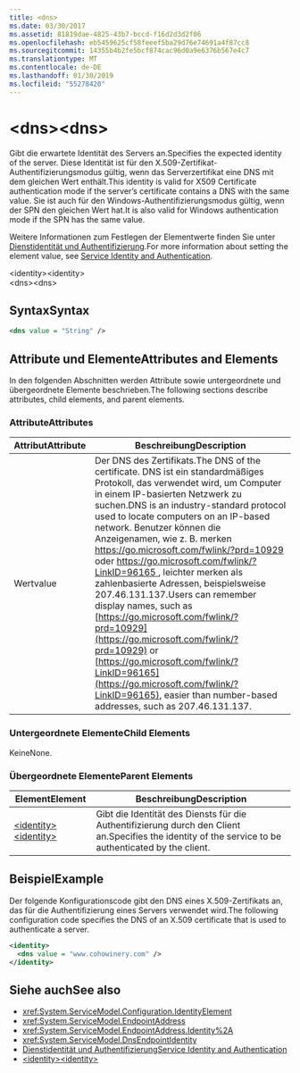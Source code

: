 ```yaml
---
title: <dns>
ms.date: 03/30/2017
ms.assetid: 81819dae-4825-43b7-bccd-f16d2d3d2f06
ms.openlocfilehash: eb5459625cf58feeef5ba29d76e74691a4f87cc8
ms.sourcegitcommit: 14355b4b2fe5bcf874cac96d0a9e6376b567e4c7
ms.translationtype: MT
ms.contentlocale: de-DE
ms.lasthandoff: 01/30/2019
ms.locfileid: "55278420"
---
```

# <a name="dns"></a><span data-ttu-id="82470-101">\<dns></span><span class="sxs-lookup"><span data-stu-id="82470-101">\<dns></span></span>
<span data-ttu-id="82470-102">Gibt die erwartete Identität des Servers an.</span><span class="sxs-lookup"><span data-stu-id="82470-102">Specifies the expected identity of the server.</span></span> <span data-ttu-id="82470-103">Diese Identität ist für den X.509-Zertifikat-Authentifizierungsmodus gültig, wenn das Serverzertifikat eine DNS mit dem gleichen Wert enthält.</span><span class="sxs-lookup"><span data-stu-id="82470-103">This identity is valid for X509 Certificate authentication mode if the server’s certificate contains a DNS with the same value.</span></span> <span data-ttu-id="82470-104">Sie ist auch für den Windows-Authentifizierungsmodus gültig, wenn der SPN den gleichen Wert hat.</span><span class="sxs-lookup"><span data-stu-id="82470-104">It is also valid for Windows authentication mode if the SPN has the same value.</span></span>  
  
 <span data-ttu-id="82470-105">Weitere Informationen zum Festlegen der Elementwerte finden Sie unter [Dienstidentität und Authentifizierung](../../../../../docs/framework/wcf/feature-details/service-identity-and-authentication.md).</span><span class="sxs-lookup"><span data-stu-id="82470-105">For more information about setting the element value, see [Service Identity and Authentication](../../../../../docs/framework/wcf/feature-details/service-identity-and-authentication.md).</span></span>  
  
 <span data-ttu-id="82470-106">\<identity></span><span class="sxs-lookup"><span data-stu-id="82470-106">\<identity></span></span>  
<span data-ttu-id="82470-107">\<dns></span><span class="sxs-lookup"><span data-stu-id="82470-107">\<dns></span></span>  
  
## <a name="syntax"></a><span data-ttu-id="82470-108">Syntax</span><span class="sxs-lookup"><span data-stu-id="82470-108">Syntax</span></span>  
  
```xml  
<dns value = "String" />
```  
  
## <a name="attributes-and-elements"></a><span data-ttu-id="82470-109">Attribute und Elemente</span><span class="sxs-lookup"><span data-stu-id="82470-109">Attributes and Elements</span></span>  
 <span data-ttu-id="82470-110">In den folgenden Abschnitten werden Attribute sowie untergeordnete und übergeordnete Elemente beschrieben.</span><span class="sxs-lookup"><span data-stu-id="82470-110">The following sections describe attributes, child elements, and parent elements.</span></span>  
  
### <a name="attributes"></a><span data-ttu-id="82470-111">Attribute</span><span class="sxs-lookup"><span data-stu-id="82470-111">Attributes</span></span>  
  
|<span data-ttu-id="82470-112">Attribut</span><span class="sxs-lookup"><span data-stu-id="82470-112">Attribute</span></span>|<span data-ttu-id="82470-113">Beschreibung</span><span class="sxs-lookup"><span data-stu-id="82470-113">Description</span></span>|  
|---------------|-----------------|  
|<span data-ttu-id="82470-114">Wert</span><span class="sxs-lookup"><span data-stu-id="82470-114">value</span></span>|<span data-ttu-id="82470-115">Der DNS des Zertifikats.</span><span class="sxs-lookup"><span data-stu-id="82470-115">The DNS of the certificate.</span></span> <span data-ttu-id="82470-116">DNS ist ein standardmäßiges Protokoll, das verwendet wird, um Computer in einem IP-basierten Netzwerk zu suchen.</span><span class="sxs-lookup"><span data-stu-id="82470-116">DNS is an industry-standard protocol used to locate computers on an IP-based network.</span></span> <span data-ttu-id="82470-117">Benutzer können die Anzeigenamen, wie z. B. merken [ https://go.microsoft.com/fwlink/?prd=10929 ](https://go.microsoft.com/fwlink/?prd=10929) oder [ https://go.microsoft.com/fwlink/?LinkID=96165 ](https://go.microsoft.com/fwlink/?LinkID=96165), leichter merken als zahlenbasierte Adressen, beispielsweise 207.46.131.137.</span><span class="sxs-lookup"><span data-stu-id="82470-117">Users can remember display names, such as [https://go.microsoft.com/fwlink/?prd=10929](https://go.microsoft.com/fwlink/?prd=10929) or [https://go.microsoft.com/fwlink/?LinkID=96165](https://go.microsoft.com/fwlink/?LinkID=96165), easier than number-based addresses, such as 207.46.131.137.</span></span>|  
  
### <a name="child-elements"></a><span data-ttu-id="82470-118">Untergeordnete Elemente</span><span class="sxs-lookup"><span data-stu-id="82470-118">Child Elements</span></span>  
 <span data-ttu-id="82470-119">Keine</span><span class="sxs-lookup"><span data-stu-id="82470-119">None.</span></span>  
  
### <a name="parent-elements"></a><span data-ttu-id="82470-120">Übergeordnete Elemente</span><span class="sxs-lookup"><span data-stu-id="82470-120">Parent Elements</span></span>  
  
|<span data-ttu-id="82470-121">Element</span><span class="sxs-lookup"><span data-stu-id="82470-121">Element</span></span>|<span data-ttu-id="82470-122">Beschreibung</span><span class="sxs-lookup"><span data-stu-id="82470-122">Description</span></span>|  
|-------------|-----------------|  
|[<span data-ttu-id="82470-123">\<identity></span><span class="sxs-lookup"><span data-stu-id="82470-123">\<identity></span></span>](../../../../../docs/framework/configure-apps/file-schema/wcf/identity.md)|<span data-ttu-id="82470-124">Gibt die Identität des Diensts für die Authentifizierung durch den Client an.</span><span class="sxs-lookup"><span data-stu-id="82470-124">Specifies the identity of the service to be authenticated by the client.</span></span>|  
  
## <a name="example"></a><span data-ttu-id="82470-125">Beispiel</span><span class="sxs-lookup"><span data-stu-id="82470-125">Example</span></span>  
 <span data-ttu-id="82470-126">Der folgende Konfigurationscode gibt den DNS eines X.509-Zertifikats an, das für die Authentifizierung eines Servers verwendet wird.</span><span class="sxs-lookup"><span data-stu-id="82470-126">The following configuration code specifies the DNS of an X.509 certificate that is used to authenticate a server.</span></span>  
  
```xml  
<identity>
  <dns value = "www.cohowinery.com" />
</identity>
```  
  
## <a name="see-also"></a><span data-ttu-id="82470-127">Siehe auch</span><span class="sxs-lookup"><span data-stu-id="82470-127">See also</span></span>
- <xref:System.ServiceModel.Configuration.IdentityElement>
- <xref:System.ServiceModel.EndpointAddress>
- <xref:System.ServiceModel.EndpointAddress.Identity%2A>
- <xref:System.ServiceModel.DnsEndpointIdentity>
- [<span data-ttu-id="82470-128">Dienstidentität und Authentifizierung</span><span class="sxs-lookup"><span data-stu-id="82470-128">Service Identity and Authentication</span></span>](../../../../../docs/framework/wcf/feature-details/service-identity-and-authentication.md)
- [<span data-ttu-id="82470-129">\<identity></span><span class="sxs-lookup"><span data-stu-id="82470-129">\<identity></span></span>](../../../../../docs/framework/configure-apps/file-schema/wcf/identity.md)
